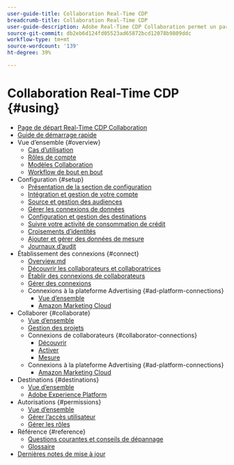 ```yaml
---
user-guide-title: Collaboration Real-Time CDP
breadcrumb-title: Collaboration Real-Time CDP
user-guide-description: Adobe Real-Time CDP Collaboration permet un partage de données et une collaboration transparents et sécurisés entre les annonceurs et les éditeurs, ce qui facilite les informations sur les audiences en temps réel et les stratégies marketing personnalisées.
source-git-commit: db2eb6d124fd05523ad65872bcd12078b9809ddc
workflow-type: tm+mt
source-wordcount: '139'
ht-degree: 39%

---
```



# Collaboration Real-Time CDP {#using}

* [Page de départ Real-Time CDP Collaboration](./home.md)
* [Guide de démarrage rapide](./quick-start-guide.md)
* Vue d’ensemble {#overview}
   * [Cas d’utilisation](./overview/use-cases.md)
   * [Rôles de compte](./overview/roles.md)
   * [Modèles Collaboration](./overview/collaboration-patterns.md)
   * [Workflow de bout en bout](./overview/end-to-end-workflow.md)
* Configuration {#setup}
   * [Présentation de la section de configuration](./setup/setup-overview.md)
   * [Intégration et gestion de votre compte](./setup/onboard-account.md)
   * [Source et gestion des audiences](./setup/onboard-audiences.md)
   * [Gérer les connexions de données](./setup/manage-data-connection.md)
   * [Configuration et gestion des destinations](./setup/manage-destinations.md)
   * [Suivre votre activité de consommation de crédit](/help/guide/setup/my-activity.md)
   * [Croisements d’identités](./setup/identity-crosswalk.md)
   * [Ajouter et gérer des données de mesure](./setup/onboard-measurement-data.md)
   * [Journaux d’audit](./setup/audit-logs.md)
* Établissement des connexions {#connect}
   * [Overview.md](./connect/overview.md)
   * [Découvrir les collaborateurs et collaboratrices](./connect/discover-collaborators.md)
   * [Établir des connexions de collaborateurs](./connect/establishing-connections.md)
   * [Gérer des connexions](./connect/manage-connections.md)
   * Connexions à la plateforme Advertising {#ad-platform-connections}
      * [Vue d’ensemble](./connect/advertising-platforms/overview.md)
      * [Amazon Marketing Cloud](./connect/advertising-platforms/amc.md)
* Collaborer {#collaborate}
   * [Vue d’ensemble](./collaborate/overview.md)
   * [Gestion des projets](./collaborate/manage-projects.md)
   * Connexions de collaborateurs {#collaborator-connections}
      * [Découvrir](./collaborate/discover.md)
      * [Activer](./collaborate/activate.md)
      * [Mesure](./collaborate/measure.md)
   * Connexions à la plateforme Advertising {#ad-platform-connections}
      * [Amazon Marketing Cloud](./collaborate/advertising-platforms/amc.md)
* Destinations {#destinations}
   * [Vue d’ensemble](./destinations/overview.md)
   * [Adobe Experience Platform](./destinations/experience-platform.md)
* Autorisations {#permissions}
   * [Vue d’ensemble](./permissions/overview.md)
   * [Gérer l’accès utilisateur](./permissions/manage-user-access.md)
   * [Gérer les rôles](./permissions/manage-roles.md)
* Référence {#reference}
   * [Questions courantes et conseils de dépannage](./faqs/common-questions.md)
   * [Glossaire](./glossary.md)
* [Dernières notes de mise à jour](./release-notes/latest.md)
